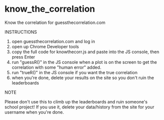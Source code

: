 # know_the_correlation
Know the correlation for guessthecorrelation.com


INSTRUCTIONS

1. open guessthecorrelation.com and log in
2. open up Chrome Developer tools
3. copy the full code for knowthecorr.js and paste into the JS console, then press Enter
4. run "guessR()" in the JS console when a plot is on the screen to get the correlation with some "human error" added. 
5. run "trueR()" in the JS console if you want the true correlation
6. when you're done, delete your results on the site so you don't ruin the leaderboards


NOTE

Please don't use this to climb up the leaderboards and ruin someone's school project! 
If you use it, delete your data/history from the site for your username when you're done. 
